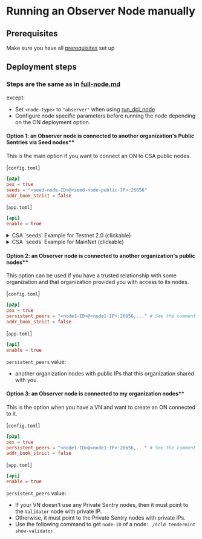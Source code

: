 # Running an Observer Node manually

## Prerequisites

Make sure you have all [prerequisites](./prerequisites.md) set up

## Deployment steps

### Steps are the same as in [full-node.md](./full-node.md)

except:

- Set `<node-type>` to `"observer"` when using [run_dcl_node](./full-node.md#step-8-can-be-automated-using-rundclnode-script)
- Configure node specific parameters before running the node depending on the ON deployment option.

#### Option 1: an Observer node is connected to another organization's Public Sentries via Seed nodes**

This is the main option if you want to connect an ON to CSA public nodes.

[`config.toml`]

```toml
[p2p]
pex = true
seeds = "<seed-node-ID>@<seed-node-public-IP>:26656"
addr_book_strict = false
```

[`app.toml`]

```toml
[api]
enable = true
```

<details>
<summary>CSA `seeds` Example for Testnet 2.0 (clickable) </summary>

```bash
seeds = "8190bf7a220892165727896ddac6e71e735babe5@100.25.175.140:26656"
```

</details>

<details>
<summary>CSA `seeds` Example for MainNet (clickable) </summary>

  ```bash
seeds = "TBD@54.183.6.67:26656"
```

</details>

#### Option 2: an Observer node is connected to another organization's public nodes**

This option can be used if you have a trusted relationship with some organization and that organization
provided you with access to its nodes.   

[`config.toml`]

  ```toml
  [p2p]
  pex = true
  persistent_peers = "<node1-ID>@<node1-IP>:26656,..." # See the comment below on what values should be set here
  addr_book_strict = false
  ```

[`app.toml`]

  ```toml
  [api]
  enable = true
  ```

`persistent_peers` value:
  - another organization nodes with public IPs that this organization shared with you. 

    
#### Option 3: an Observer node is connected to my organization nodes**

This is the option when you have a VN and want to create an ON connected to it.

  [`config.toml`]

  ```toml
  [p2p]
  pex = true
  persistent_peers = "<node1-ID>@<node1-IP>:26656,..." # See the comment below on what values should be set here
  addr_book_strict = false
  ```

  [`app.toml`]

  ```toml
  [api]
  enable = true
  ```
  
  `persistent_peers` value:
   - If your VN doesn't use any Private Sentry nodes, then it must point to the `Validator` node with private IP.
   - Otherwise, it must point to the Private Sentry nodes with private IPs.
   - Use the following command to get `node-ID` of a node: `./dcld tendermint show-validator`.

